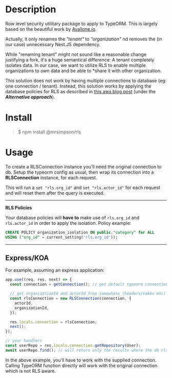 # Description

Row level security utilitary package to apply to TypeORM.
This is largely based on the beautiful work by [Avallone.io](https://github.com/Avallone-io/rls). 

Actually, it only renames the *"tenant"* to *"organization"* nd removes the (in our case) unnecessary Nest.JS dependency.

While "renaming tenant" might not sound like a reasonable change justifying a fork, it's a huge semantical difference: A tenant completely isolates data. In our case, we want to utilize RLS to enable multiple organizations to *own* data and be able to *share it with other organization.

This solution does not work by having multiple connections to database (eg: one connection / tenant). Instead, this solution works by applying the database policies for RLS as described in [this aws blog post](https://aws.amazon.com/blogs/database/multi-tenant-data-isolation-with-postgresql-row-level-security/) (under the **_Alternative approach_**).

# Install

> $ npm install @mrsimpson/rls

# Usage

To create a RLSConnection instance you'll need the original connection to db. Setup the typeorm config as usual, then wrap its connection into a **RLSConnection** instance, for each request.

This will run a `set "rls.org_id"` and `set "rls.actor_id"` for each request and will reset them after the query is executed.

---

**RLS Policies**

Your database policies will **have to** make use of `rls.org_id` and `rls.actor_id` in order to apply the isolation. Policy example:

```sql
CREATE POLICY organization_isolation ON public."category" for ALL
USING ("org_id" = current_setting('rls.org_id'));
```

---

## Express/KOA

For example, assuming an express application:

```typescript
app.use((req, res, next) => {
  const connection = getConnection(); // get default typeorm connection

  // get organizationId and actorId from somewhere (headers/token etc)
  const rlsConnection = new RLSConnection(connection, {
    actorId,
    organizationId,
  });

  res.locals.connection = rlsConnection;
  next();
});

// your handlers
const userRepo = res.locals.connection.getRepository(User);
await userRepo.find(); // will return only the results where the db rls policy applies
```

In the above example, you'll have to work with the supplied connection. Calling TypeORM function directly will work with the original connection which is not RLS aware.
